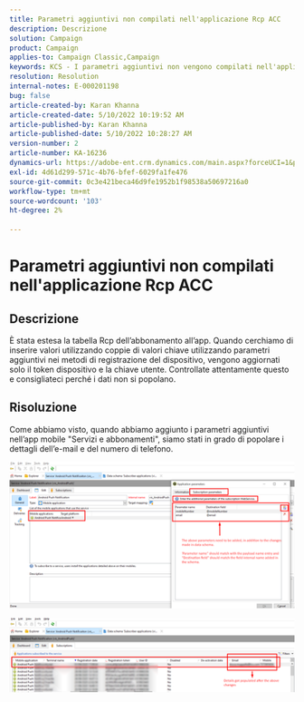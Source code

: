 ```yaml
---
title: Parametri aggiuntivi non compilati nell'applicazione Rcp ACC
description: Descrizione
solution: Campaign
product: Campaign
applies-to: Campaign Classic,Campaign
keywords: KCS - I parametri aggiuntivi non vengono compilati nell'applicazione Rcp ACC
resolution: Resolution
internal-notes: E-000201198
bug: false
article-created-by: Karan Khanna
article-created-date: 5/10/2022 10:19:52 AM
article-published-by: Karan Khanna
article-published-date: 5/10/2022 10:28:27 AM
version-number: 2
article-number: KA-16236
dynamics-url: https://adobe-ent.crm.dynamics.com/main.aspx?forceUCI=1&pagetype=entityrecord&etn=knowledgearticle&id=c30e09ba-4ad0-ec11-a7b5-00224809c556
exl-id: 4d61d299-571c-4b76-bfef-6029fa1fe476
source-git-commit: 0c3e421beca46d9fe1952b1f98538a50697216a0
workflow-type: tm+mt
source-wordcount: '103'
ht-degree: 2%

---
```


# Parametri aggiuntivi non compilati nell&#39;applicazione Rcp ACC

## Descrizione


È stata estesa la tabella Rcp dell’abbonamento all’app. Quando cerchiamo di inserire valori utilizzando coppie di valori chiave utilizzando parametri aggiuntivi nei metodi di registrazione del dispositivo, vengono aggiornati solo il token dispositivo e la chiave utente. Controllate attentamente questo e consigliateci perché i dati non si popolano.


## Risoluzione


Come abbiamo visto, quando abbiamo aggiunto i parametri aggiuntivi nell’app mobile &quot;Servizi e abbonamenti&quot;, siamo stati in grado di popolare i dettagli dell’e-mail e del numero di telefono.



![](assets/bc1c5473-4bd0-ec11-a7b5-00224809c556.png)



![](assets/ddd78ad4-4bd0-ec11-a7b5-00224809c556.png)
